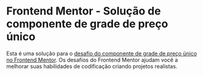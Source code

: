 # Frontend Mentor - Solução de componente de grade de preço único

Esta é uma solução para o [desafio do componente de grade de preço único no Frontend Mentor](https://www.frontendmentor.io/challenges/single-price-grid-component-5ce41129d0ff452fec5abbbc). Os desafios do Frontend Mentor ajudam você a melhorar suas habilidades de codificação criando projetos realistas.

